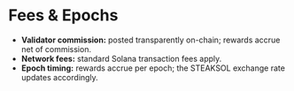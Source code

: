 # Fees & Epochs

- **Validator commission:** posted transparently on-chain; rewards accrue net of commission.
- **Network fees:** standard Solana transaction fees apply.
- **Epoch timing:** rewards accrue per epoch; the STEAKSOL exchange rate updates accordingly.
